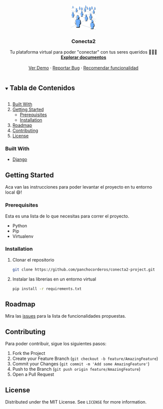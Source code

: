 <!-- PROJECT LOGO -->
<br />
<p align="center">
  <a href="https://github.com/panchocorderos/conecta2-project">
    <img src="image/logo.png" alt="Logo" width="80" height="80">
  </a>

  <h3 align="center">Conecta2</h3>

  <p align="center">
    Tu plataforma virtual para poder "conectar" con tus seres queridos &#128107;&#128108;&#128109;
    <br />
    <a href="https://github.com/panchocorderos/conecta2-project"><strong>Explorar documentos</strong></a>
    <br />
    <br />
    <a href="https://github.com/panchocorderos/conecta2-project">Ver Demo</a>
    ·
    <a href="https://github.com/panchocorderos/conecta2-project/issues">Reportar Bug</a>
    ·
    <a href="https://github.com/panchocorderos/conecta2-project/issues">Recomendar funcionalidad</a>
  </p>
</p>



<!-- TABLE OF CONTENTS -->
<details open="open">
  <summary><h2 style="display: inline-block">Tabla de Contenidos</h2></summary>
  <ol>
    <li>
        <a href="#built-with">Built With</a>
    </li>
    <li>
      <a href="#getting-started">Getting Started</a>
      <ul>
        <li><a href="#prerequisites">Prerequisites</a></li>
        <li><a href="#installation">Installation</a></li>
      </ul>
    </li>
    <li><a href="#roadmap">Roadmap</a></li>
    <li><a href="#contributing">Contributing</a></li>
    <li><a href="#license">License</a></li>
  </ol>
</details>




### Built With

* [Django](https://www.djangoproject.com/)
<!-- GETTING STARTED -->
## Getting Started

Aca van las instrucciones para poder levantar el proyecto en tu entorno local :smile:! 
### Prerequisites

Esta es una lista de lo que necesitas para correr el proyecto.
* Python
* Pip
* Virtualenv

### Installation

1. Clonar el repositorio
   ```sh
   git clone https://github.com/panchocorderos/conecta2-project.git
	 ```
2. Instalar las librerias en un entorno virtual
   ```sh
   pip install -r requirements.txt
	 ```

<!-- ROADMAP -->
## Roadmap

Mira las [issues](https://github.com/panchocorderos/conecta2-project/issues) para la lista de funcionalidades propuestas.



<!-- CONTRIBUTING -->
## Contributing

Para poder contribuir, sigue los siguientes pasos:

1. Fork the Project
2. Create your Feature Branch (`git checkout -b feature/AmazingFeature`)
3. Commit your Changes (`git commit -m 'Add some AmazingFeature'`)
4. Push to the Branch (`git push origin feature/AmazingFeature`)
5. Open a Pull Request



<!-- LICENSE -->
## License

Distributed under the MIT License. See `LICENSE` for more information.


